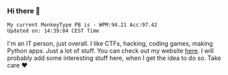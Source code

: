 ### Hi there 👋
<!-- PB START -->
```
My current MonkeyType PB is - WPM:94.21 Acc:97.42
Updated on: 14:39:04 CEST Time
```
<!-- PB END -->
I'm an IT person, just overall. I like CTFs, hacking, coding games, making Python apps. Just a lot of stuff.
You can check out my website [here](https://skill3472.github.io/).
I will probably add some interesting stuff here, when I get the idea to do so. Take care ❤️
